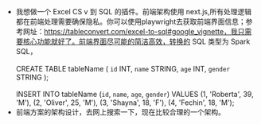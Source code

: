 - 我想做一个 Excel CS v 到 SQL 的插件。前端架构使用 next.js,所有处理逻辑都在前端处理需要确保隐私。你可以使用playwright去获取前端界面信息；参考网址：https://tableconvert.com/excel-to-sql#google_vignette，我只需要核心功能就好了。前端界面尽可能的简洁高效，转换的 SQL 类型为 Spark SQL，\
\
CREATE TABLE tableName (
    `id`     INT,
    `name`   STRING,
    `age`    INT,
    `gender` STRING
);\
\
INSERT INTO tableName (`id`, `name`, `age`, `gender`) VALUES
    (1, 'Roberta', 39, 'M'),
    (2, 'Oliver', 25, 'M'),
    (3, 'Shayna', 18, 'F'),
    (4, 'Fechin', 18, 'M');
- 前端方案的架构设计，去网上搜索一下，现在比较合理的一个架构。